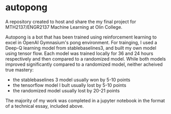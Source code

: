 # autopong

A repository created to host and share the my final project for MTH2137/ENGR2137 Machine Learning at Olin College. 

Autopong is a bot that has been trained using reinforcement learning to excel in OpenAI Gymnasium's pong environment. For trainging, I used a Deep-Q learning model from stablebaselines3, and built my own model using tensor flow. Each model was trained locally for 36 and 24 hours respectively and then compared to a randomized model. While both models improved significantly compared to a randomized model, neither acheived true mastery: 
* the stablebaselines 3 model usually won by 5-10 points
* the tensorflow model I bult usually lost by 5-10 points
* the randomized model usually lost by 20-21 points


The majority of my work was completed in a jupyter notebook in the format of a technical essay, included above. 
